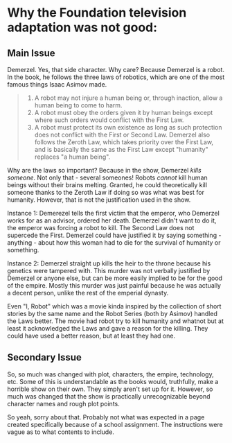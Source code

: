 # Why the Foundation television adaptation was not good:
## Main Issue
Demerzel.
Yes, that side character. Why care? Because Demerzel is a robot. In the book, he follows the three laws of robotics, which are one of the most famous things Isaac Asimov made.
> 1. A robot may not injure a human being or, through inaction, allow a human being to come to harm.
> 2. A robot must obey the orders given it by human beings except where such orders would conflict with the First Law.
> 3. A robot must protect its own existence as long as such protection does not conflict with the First or Second Law.
Demerzel also follows the Zeroth Law, which takes priority over the First Law, and is basically the same as the First Law except "humanity" replaces "a human being".

Why are the laws so important? Because in the show, Demerzel _kills someone_. Not only that - several someones! Robots _cannot_ kill human beings without their brains melting. Granted, he could theoretically kill someone thanks to the Zeroth Law if doing so was what was best for humanity. However, that is not the justification used in the show. 

Instance 1: Demerezel tells the first victim that the emperor, who Demerzel works for as an advisor, ordered her death. Demerzel didn't want to do it, the emperor was forcing a robot to kill. The Second Law does not supercede the First. Demerzel could have justified it by saying something - anything - about how this woman had to die for the survival of humanity or something. 

Instance 2: Demerzel straight up kills the heir to the throne because his genetics were tampered with. This murder was not verbally justified by Demerzel or anyone else, but can be more easily implied to be for the good of the empire. Mostly this murder was just painful because he was actually a decent person, unlike the rest of the emperial dynasty. 

Even "I, Robot" which was a movie kinda inspired by the collection of short stories by the same name and the Robot Series (both by Asimov) handled the Laws better. The movie had robot try to kill humanity and whatnot but at least it acknowledged the Laws and gave a reason for the killing. They could have used a better reason, but at least they had one.

## Secondary Issue
So, so much was changed with plot, characters, the empire, technology, etc. Some of this is understandable as the books would, truthfully, make a horrible show on their own. They simply aren't set up for it. However, so much was changed that the show is practically unrecognizable beyond character names and rough plot points. 

So yeah, sorry about that. Probably not what was expected in a page created specifically because of a school assignment. The instructions were vague as to what contents to include.
